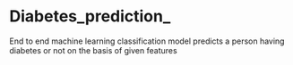 # Diabetes_prediction_
End to end machine learning classification model predicts a person having diabetes or not on the basis of given features
